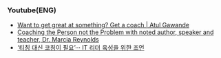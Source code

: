 ### Youtube(ENG)
* [Want to get great at something? Get a coach | Atul Gawande](https://www.youtube.com/watch?v=oHDq1PcYkT4)
* [Coaching the Person not the Problem with noted author, speaker and teacher, Dr. Marcia Reynolds](https://www.youtube.com/watch?v=1kjtrUzEt0I&t=2268s)
* [‘티칭 대신 코칭이 필요’··· IT 리더 육성을 위한 조언](https://www.ciokorea.com/news/277417)
